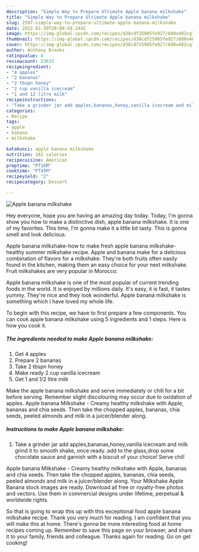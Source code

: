 ```yaml
---
description: "Simple Way to Prepare Ultimate Apple banana milkshake"
title: "Simple Way to Prepare Ultimate Apple banana milkshake"
slug: 2597-simple-way-to-prepare-ultimate-apple-banana-milkshake
date: 2022-01-30T20:00:59.244Z
image: https://img-global.cpcdn.com/recipes/d38cdf25905fe927/680x482cq70/apple-banana-milkshake-recipe-main-photo.jpg
thumbnail: https://img-global.cpcdn.com/recipes/d38cdf25905fe927/680x482cq70/apple-banana-milkshake-recipe-main-photo.jpg
cover: https://img-global.cpcdn.com/recipes/d38cdf25905fe927/680x482cq70/apple-banana-milkshake-recipe-main-photo.jpg
author: Anthony Brooks
ratingvalue: 4
reviewcount: 23633
recipeingredient:
- "4 apples"
- "2 bananas"
- "2 tbspn honey"
- "2 cup vanilla icecream"
- "1 and 12 litre milk"
recipeinstructions:
- "Take a grinder jar add apples,bananas,honey,vanilla icecream and milk grind it to smooth shake, once ready..add to the glass,drop some chocolate sauce and garnish with a biscuit of your choice! Serve chil!"
categories:
- Recipe
tags:
- apple
- banana
- milkshake

katakunci: apple banana milkshake 
nutrition: 262 calories
recipecuisine: American
preptime: "PT16M"
cooktime: "PT45M"
recipeyield: "2"
recipecategory: Dessert

---
```



![Apple banana milkshake](https://img-global.cpcdn.com/recipes/d38cdf25905fe927/680x482cq70/apple-banana-milkshake-recipe-main-photo.jpg)

Hey everyone, hope you are having an amazing day today. Today, I'm gonna show you how to make a distinctive dish, apple banana milkshake. It is one of my favorites. This time, I'm gonna make it a little bit tasty. This is gonna smell and look delicious.

Apple banana milkshake-how to make fresh apple banana milkshake-healthy summer milkshake recipe. Apple and banana make for a delicious combination of flavors for a milkshake. They're both fruits often easily found in the kitchen, making them an easy choice for your next milkshake. Fruit milkshakes are very popular in Morocco.

Apple banana milkshake is one of the most popular of current trending foods in the world. It is enjoyed by millions daily. It's easy, it is fast, it tastes yummy. They're nice and they look wonderful. Apple banana milkshake is something which I have loved my whole life.


To begin with this recipe, we have to first prepare a few components. You can cook apple banana milkshake using 5 ingredients and 1 steps. Here is how you cook it.

<!--inarticleads1-->

##### The ingredients needed to make Apple banana milkshake:

1. Get 4 apples
1. Prepare 2 bananas
1. Take 2 tbspn honey
1. Make ready 2 cup vanilla icecream
1. Get 1 and 1/2 litre milk


Make the apple banana milkshake and serve immediately or chill for a bit before serving. Remember slight discolouring may occur due to oxidation of apples. Apple banana Milkshake - Creamy healthy milkshake with Apple, bananas and chia seeds. Then take the chopped apples, bananas, chia seeds, peeled almonds and milk in a juicer/blender along. 

<!--inarticleads2-->

##### Instructions to make Apple banana milkshake:

1. Take a grinder jar add apples,bananas,honey,vanilla icecream and milk grind it to smooth shake, once ready..add to the glass,drop some chocolate sauce and garnish with a biscuit of your choice! Serve chil!


Apple banana Milkshake - Creamy healthy milkshake with Apple, bananas and chia seeds. Then take the chopped apples, bananas, chia seeds, peeled almonds and milk in a juicer/blender along. Your Milkshake Apple Banana stock images are ready. Download all free or royalty-free photos and vectors. Use them in commercial designs under lifetime, perpetual & worldwide rights. 

So that is going to wrap this up with this exceptional food apple banana milkshake recipe. Thank you very much for reading. I am confident that you will make this at home. There's gonna be more interesting food at home recipes coming up. Remember to save this page on your browser, and share it to your family, friends and colleague. Thanks again for reading. Go on get cooking!
